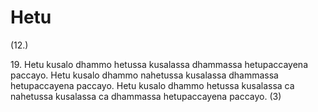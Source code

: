 

# Hetu







(12.)

19\. Hetu kusalo dhammo hetussa kusalassa dhammassa hetupaccayena paccayo. Hetu kusalo dhammo nahetussa kusalassa dhammassa hetupaccayena paccayo. Hetu kusalo dhammo hetussa kusalassa ca nahetussa kusalassa ca dhammassa hetupaccayena paccayo. (3)



